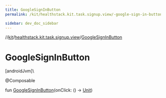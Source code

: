 ```yaml
---
title: GoogleSignInButton
permalink: /kit/healthstack.kit.task.signup.view/-google-sign-in-button.html

sidebar: dev_doc_sidebar
---
```

//[kit](../../index.html)/[healthstack.kit.task.signup.view](index.html)/[GoogleSignInButton](-google-sign-in-button.html)



# GoogleSignInButton



[androidJvm]\




@Composable



fun [GoogleSignInButton](-google-sign-in-button.html)(onClick: () -&gt; [Unit](https://kotlinlang.org/api/latest/jvm/stdlib/kotlin/-unit/index.html))




